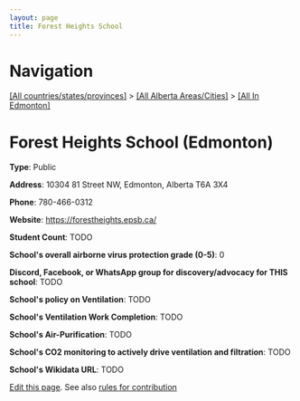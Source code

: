 ```yaml
---
layout: page
title: Forest Heights School
---
```

# Navigation

[[All countries/states/provinces]](../../..) > [[All Alberta Areas/Cities]](../..) > [[All In Edmonton]](..)

# Forest Heights School (Edmonton)

**Type**: Public

**Address**: 10304 81 Street NW, Edmonton, Alberta T6A 3X4

**Phone**: 780-466-0312

**Website**: <https://forestheights.epsb.ca/>

**Student Count**: TODO

**School's overall airborne virus protection grade (0-5)**: 0

**Discord, Facebook, or WhatsApp group for discovery/advocacy for THIS school**: TODO

**School's policy on Ventilation**: TODO

**School's Ventilation Work Completion**: TODO

**School's Air-Purification**: TODO

**School's CO2 monitoring to actively drive ventilation and filtration**: TODO

**School's Wikidata URL**: TODO


[Edit this page](https://github.com/ventilate-schools/AB/edit/main/./Edmonton/Forest_Heights_School.md). See also [rules for contribution](../../../contribution-rules/)